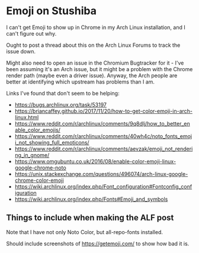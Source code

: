 # Emoji on Stushiba

I can't get Emoji to show up in Chrome in my Arch Linux installation, and I can't figure out why.

Ought to post a thread about this on the Arch Linux Forums to track the issue down.

Might also need to open an issue in the Chromium Bugtracker for it - I've been assuming it's an Arch issue, but it might be a problem with the Chrome render path (maybe even a driver issue). Anyway, the Arch people are better at identifying which upstream has problems than I am.

Links I've found that don't seem to be helping:

- https://bugs.archlinux.org/task/53197
- https://briancaffey.github.io/2017/11/20/how-to-get-color-emoji-in-arch-linux.html
- https://www.reddit.com/r/archlinux/comments/9q8dlj/how_to_better_enable_color_emojis/
- https://www.reddit.com/r/archlinux/comments/40wh4c/noto_fonts_emoji_not_showing_full_emoticons/
- https://www.reddit.com/r/archlinux/comments/aevzak/emoji_not_rendering_in_gnome/
- https://www.omgubuntu.co.uk/2016/08/enable-color-emoji-linux-google-chrome-noto
- https://unix.stackexchange.com/questions/496074/arch-linux-google-chrome-color-emoji
- https://wiki.archlinux.org/index.php/Font_configuration#Fontconfig_configuration
- https://wiki.archlinux.org/index.php/Fonts#Emoji_and_symbols

## Things to include when making the ALF post

Note that I have not only Noto Color, but all-repo-fonts installed.

Should include screenshots of https://getemoji.com/ to show how bad it is.
